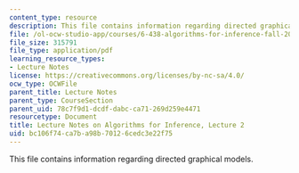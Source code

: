 ```yaml
---
content_type: resource
description: This file contains information regarding directed graphical models.
file: /ol-ocw-studio-app/courses/6-438-algorithms-for-inference-fall-2014/bc106f74ca7ba98b70126cedc3e22f75_MIT6_438F14_Lec2.pdf
file_size: 315791
file_type: application/pdf
learning_resource_types:
- Lecture Notes
license: https://creativecommons.org/licenses/by-nc-sa/4.0/
ocw_type: OCWFile
parent_title: Lecture Notes
parent_type: CourseSection
parent_uid: 78c7f9d1-dcdf-dabc-ca71-269d259e4471
resourcetype: Document
title: Lecture Notes on Algorithms for Inference, Lecture 2
uid: bc106f74-ca7b-a98b-7012-6cedc3e22f75
---
```

This file contains information regarding directed graphical models.